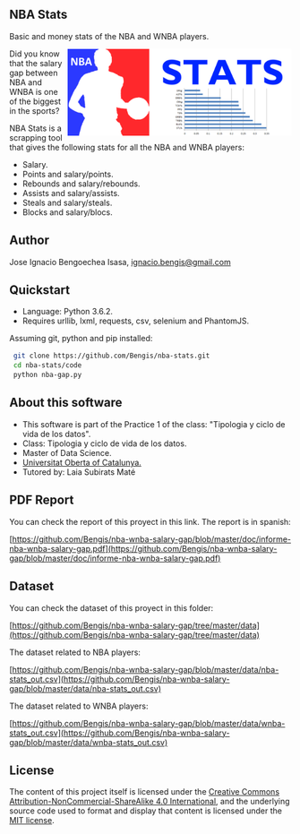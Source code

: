 ## NBA Stats

Basic and money stats of the NBA and WNBA players.

<img src="https://raw.githubusercontent.com/Bengis/nba-stats/master/Logo.png"
 alt="NBA Stats logo" title="NBA Stats" align="right" width=400/>

Did you know that the salary gap between NBA and WNBA is one of the biggest in the sports?

NBA Stats is a scrapping tool that gives the following stats for all the NBA and WNBA players:

* Salary.
* Points and salary/points.
* Rebounds and salary/rebounds.
* Assists and salary/assists.
* Steals and salary/steals.
* Blocks and salary/blocs.


## Author

Jose Ignacio Bengoechea Isasa, ignacio.bengis@gmail.com

## Quickstart

* Language: Python 3.6.2.
* Requires urllib, lxml, requests, csv, selenium and PhantomJS.

Assuming git, python and pip installed:

```bash
 git clone https://github.com/Bengis/nba-stats.git
 cd nba-stats/code
 python nba-gap.py
```

## About this software

* This software is part of the Practice 1 of the class: "Tipologia y ciclo de vida de los datos".
* Class: Tipologia y ciclo de vida de los datos.
* Master of Data Science.
* [Universitat Oberta of Catalunya.](http://www.uoc.edu/portal/ca/index.html)
* Tutored by: Laia Subirats Maté

## PDF Report

You can check the report of this proyect in this link. The report is in spanish:

[https://github.com/Bengis/nba-wnba-salary-gap/blob/master/doc/informe-nba-wnba-salary-gap.pdf](https://github.com/Bengis/nba-wnba-salary-gap/blob/master/doc/informe-nba-wnba-salary-gap.pdf)

## Dataset

You can check the dataset of this proyect in this folder:

[https://github.com/Bengis/nba-wnba-salary-gap/tree/master/data](https://github.com/Bengis/nba-wnba-salary-gap/tree/master/data)

The dataset related to NBA players:

[https://github.com/Bengis/nba-wnba-salary-gap/blob/master/data/nba-stats_out.csv](https://github.com/Bengis/nba-wnba-salary-gap/blob/master/data/nba-stats_out.csv)

The dataset related to WNBA players:

[https://github.com/Bengis/nba-wnba-salary-gap/blob/master/data/wnba-stats_out.csv](https://github.com/Bengis/nba-wnba-salary-gap/blob/master/data/wnba-stats_out.csv)

## License

The content of this project itself is licensed under the [Creative Commons Attribution-NonCommercial-ShareAlike 4.0 International](https://creativecommons.org/licenses/by-nc-sa/4.0/), and the underlying source code used to format and display that content is licensed under the [MIT license](http://opensource.org/licenses/mit-license.php).
